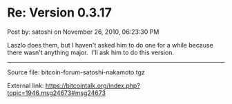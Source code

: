 # Re: Version 0.3.17

Post by: satoshi on November 26, 2010, 06:23:30 PM

Laszlo does them, but I haven't asked him to do one for a while because there wasn't anything major. &nbsp;I'll ask him to do this version.

---

Source file: bitcoin-forum-satoshi-nakamoto.tgz

External link: https://bitcointalk.org/index.php?topic=1946.msg24673#msg24673
